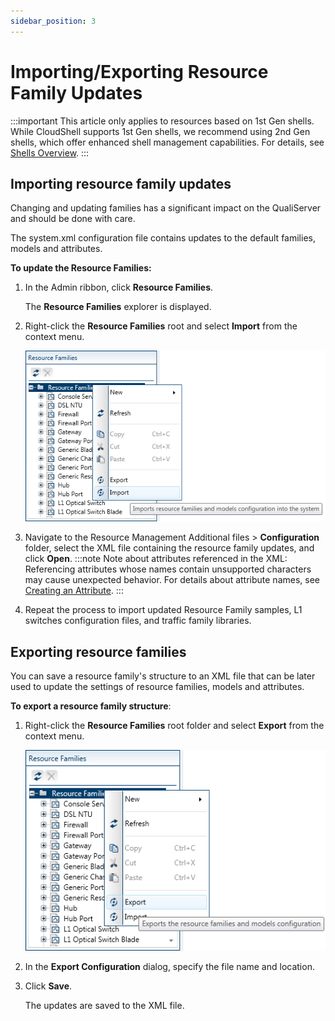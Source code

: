 ```yaml
---
sidebar_position: 3
---
```


# Importing/Exporting Resource Family Updates
:::important
This article only applies to resources based on 1st Gen shells. While CloudShell supports 1st Gen shells, we recommend using 2nd Gen shells, which offer enhanced shell management capabilities. For details, see [Shells Overview](https://help.quali.com/Online%20Help/0.0/Portal/Content/CSP/LAB-MNG/Features/Shells.htm).
:::
## Importing resource family updates

Changing and updating families has a significant impact on the QualiServer and should be done with care.

The system.xml configuration file contains updates to the default families, models and attributes.

**To update the Resource Families:**

1. In the Admin ribbon, click **Resource Families**.
    
    The **Resource Families** explorer is displayed.
    

2. Right-click the **Resource Families** root and select **Import** from the context menu.
    
    ![](/Images/Admin-Guide/Resource-Data-Modeling/ImportResFamilies.png)
    

3. Navigate to the Resource Management Additional files > **Configuration** folder, select the XML file containing the resource family updates, and click **Open**.
    :::note Note about attributes referenced in the XML:
    Referencing attributes whose names contain unsupported characters may cause unexpected behavior. For details about attribute names, see [Creating an Attribute](https://help.quali.com/Online%20Help/0.0/Portal/Content/Admn/Wrk-wth-Attrb.htm#Creating).
    :::
4. Repeat the process to import updated Resource Family samples, L1 switches configuration files, and traffic family libraries.

## Exporting resource families

You can save a resource family's structure to an XML file that can be later used to update the settings of resource families, models and attributes.

**To export a resource family structure**:

1. Right-click the **Resource Families** root folder and select **Export** from the context menu.
    
    ![](/Images/Admin-Guide/Resource-Data-Modeling/ImportResFamilies_1.png)
    

2. In the **Export Configuration** dialog, specify the file name and location.
3. Click **Save**.
    
    The updates are saved to the XML file.
